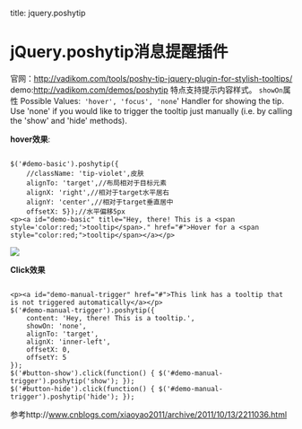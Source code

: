 title: jquery.poshytip 

#  jQuery.poshytip消息提醒插件 
官网：http://vadikom.com/tools/poshy-tip-jquery-plugin-for-stylish-tooltips/
demo:http://vadikom.com/demos/poshytip
特点支持提示内容样式。
` showOn `属性
Possible Values:`  'hover', 'focus', 'none `'
Handler for showing the tip. Use 'none' if you would like to trigger the tooltip just manually (i.e. by calling the 'show' and 'hide' methods).

**hover效果**:
```

$('#demo-basic').poshytip({
  	//className: 'tip-violet',皮肤
	alignTo: 'target',//布局相对于目标元素
	alignX: 'right',//相对于target水平居右
	alignY: 'center',//相对于target垂直居中
	offsetX: 5});//水平偏移5px
<p><a id="demo-basic" title="Hey, there! This is a <span style='color:red;'>tooltip</span>." href="#">Hover for a <span style="color:red;">tooltip</span></a></p>			

```
![](/data/dokuwiki/web/pasted/20160225-143113.png)

**Click效果**
```

<p><a id="demo-manual-trigger" href="#">This link has a tooltip that is not triggered automatically</a></p>
$('#demo-manual-trigger').poshytip({
	content: 'Hey, there! This is a tooltip.',
	showOn: 'none',
	alignTo: 'target',
	alignX: 'inner-left',
	offsetX: 0,
	offsetY: 5
});
$('#button-show').click(function() { $('#demo-manual-trigger').poshytip('show'); });
$('#button-hide').click(function() { $('#demo-manual-trigger').poshytip('hide'); });

```
参考http://www.cnblogs.com/xiaoyao2011/archive/2011/10/13/2211036.html